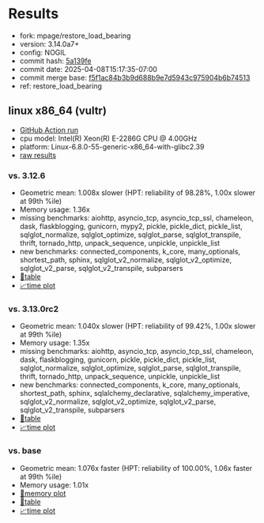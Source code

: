 # Results

- fork: mpage/restore_load_bearing
- version: 3.14.0a7+
- config: NOGIL
- commit hash: [5a139fe](https://github.com/mpage/cpython/commit/5a139fe)
- commit date: 2025-04-08T15:17:35-07:00
- commit merge base: [f5f1ac84b3b9d688b9e7d5943c975904b6b74513](https://github.com/python/cpython/commit/f5f1ac84b3b9d688b9e7d5943c975904b6b74513)
- ref: restore_load_bearing

## linux x86_64 (vultr)

- [GitHub Action run](https://github.com/facebookexperimental/free-threading-benchmarking/actions/runs/14344664765)
- cpu model: Intel(R) Xeon(R) E-2286G CPU @ 4.00GHz
- platform: Linux-6.8.0-55-generic-x86_64-with-glibc2.39
- [raw results](bm-20250408-vultr-x86_64-mpage-restore_load_bearing-3.14.0a7%2B-5a139fe.json)

### vs. 3.12.6

- Geometric mean: 1.008x slower (HPT: reliability of 98.28%, 1.00x slower at 99th %ile)
- Memory usage: 1.36x
- missing benchmarks: aiohttp, asyncio_tcp, asyncio_tcp_ssl, chameleon, dask, flaskblogging, gunicorn, mypy2, pickle, pickle_dict, pickle_list, sqlglot_normalize, sqlglot_optimize, sqlglot_parse, sqlglot_transpile, thrift, tornado_http, unpack_sequence, unpickle, unpickle_list
- new benchmarks: connected_components, k_core, many_optionals, shortest_path, sphinx, sqlglot_v2_normalize, sqlglot_v2_optimize, sqlglot_v2_parse, sqlglot_v2_transpile, subparsers
- [📄table](bm-20250408-vultr-x86_64-mpage-restore_load_bearing-3.14.0a7%2B-5a139fe-vs-3.12.6.md)
- [📈time plot](bm-20250408-vultr-x86_64-mpage-restore_load_bearing-3.14.0a7%2B-5a139fe-vs-3.12.6.svg)

### vs. 3.13.0rc2

- Geometric mean: 1.040x slower (HPT: reliability of 99.42%, 1.00x slower at 99th %ile)
- Memory usage: 1.35x
- missing benchmarks: aiohttp, asyncio_tcp, asyncio_tcp_ssl, chameleon, dask, flaskblogging, gunicorn, pickle, pickle_dict, pickle_list, sqlglot_normalize, sqlglot_optimize, sqlglot_parse, sqlglot_transpile, thrift, tornado_http, unpack_sequence, unpickle, unpickle_list
- new benchmarks: connected_components, k_core, many_optionals, shortest_path, sphinx, sqlalchemy_declarative, sqlalchemy_imperative, sqlglot_v2_normalize, sqlglot_v2_optimize, sqlglot_v2_parse, sqlglot_v2_transpile, subparsers
- [📄table](bm-20250408-vultr-x86_64-mpage-restore_load_bearing-3.14.0a7%2B-5a139fe-vs-3.13.0rc2.md)
- [📈time plot](bm-20250408-vultr-x86_64-mpage-restore_load_bearing-3.14.0a7%2B-5a139fe-vs-3.13.0rc2.svg)

### vs. base

- Geometric mean: 1.076x faster (HPT: reliability of 100.00%, 1.06x faster at 99th %ile)
- Memory usage: 1.01x
- [🧠memory plot](bm-20250408-vultr-x86_64-mpage-restore_load_bearing-3.14.0a7%2B-5a139fe-vs-base-mem.svg)
- [📄table](bm-20250408-vultr-x86_64-mpage-restore_load_bearing-3.14.0a7%2B-5a139fe-vs-base.md)
- [📈time plot](bm-20250408-vultr-x86_64-mpage-restore_load_bearing-3.14.0a7%2B-5a139fe-vs-base.svg)

